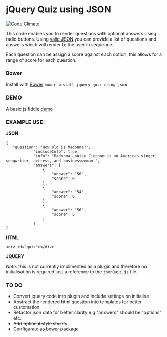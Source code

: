 # jQuery Quiz using JSON

[![Code Climate](https://codeclimate.com/github/Matt-Webb/jquery-quiz-using-json/badges/gpa.svg)](https://codeclimate.com/github/Matt-Webb/jquery-quiz-using-json)

This code enables you to render questions with optional answers using radio buttons. Using [valid JSON](http://jsonlint.com/) 
you can provide a list of questions and answers which will render to the user in sequence.

Each question can be assign a score against each option, this allows for a range of score for each question.

### Bower
Install with [Bower][bower]
`bower install jquery-quiz-using-json`

[bower]: http://bower.io/

### DEMO

A basic js fiddle [demo](https://jsfiddle.net/Webby2014/t4p8x02b/)

### EXAMPLE USE:

__JSON__

    {
       "question": "How old is Madonna?",
                "includeInfo": true,
                "info": "Madonna Louise Ciccone is an American singer, songwriter, actress, and businesswoman.",
                "answers": [
                    {
                        "answer": "50",
                        "score": 0
                    },
                    {
                        "answer": "54",
                        "score": 0
                    },
                    {
                        "answer": "56",
                        "score": 5
                    }
                ]
    }

__HTML__

    <div id="quiz"></div>

__JQUERY__

*Note:* this is not currently implimented as a plugin and therefore no initialisation is required just a reference to the `jsonQuiz.js` file.

### TO DO

*   Convert jquery code into plugin and include settings on initialise
*   Abstract the rendered html question into templates for better customation
*   Refactor json data for better clarity e.g "answers" should be "options" etc.
*   ~~Add optional style sheets~~
*   ~~Configurate as bower package~~
